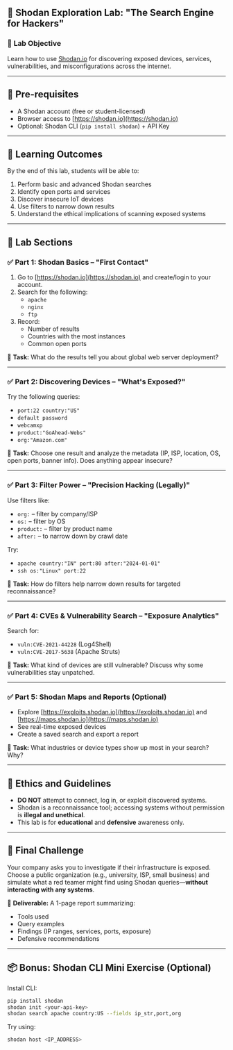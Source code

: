 ## 🧪 Shodan Exploration Lab: "The Search Engine for Hackers"

### 🧭 **Lab Objective**
Learn how to use [Shodan.io](https://shodan.io/) for discovering exposed devices, services, vulnerabilities, and misconfigurations across the internet.

---

## 🧰 **Pre-requisites**
- A Shodan account (free or student-licensed)
- Browser access to [https://shodan.io](https://shodan.io)
- Optional: Shodan CLI (`pip install shodan`) + API Key

---

## 🧠 Learning Outcomes
By the end of this lab, students will be able to:
1. Perform basic and advanced Shodan searches
2. Identify open ports and services
3. Discover insecure IoT devices
4. Use filters to narrow down results
5. Understand the ethical implications of scanning exposed systems

---

## 🔬 Lab Sections

### ✅ Part 1: Shodan Basics – "First Contact"
1. Go to [https://shodan.io](https://shodan.io) and create/login to your account.
2. Search for the following:
   - `apache`
   - `nginx`
   - `ftp`
3. Record:
   - Number of results
   - Countries with the most instances
   - Common open ports

📝 **Task:** What do the results tell you about global web server deployment?

---

### ✅ Part 2: Discovering Devices – "What's Exposed?"
Try the following queries:
- `port:22 country:"US"`
- `default password`
- `webcamxp`
- `product:"GoAhead-Webs"`
- `org:"Amazon.com"`

📝 **Task:** Choose one result and analyze the metadata (IP, ISP, location, OS, open ports, banner info). Does anything appear insecure?

---

### ✅ Part 3: Filter Power – "Precision Hacking (Legally)"
Use filters like:
- `org:` – filter by company/ISP
- `os:` – filter by OS
- `product:` – filter by product name
- `after:` – to narrow down by crawl date

Try:
- `apache country:"IN" port:80 after:"2024-01-01"`
- `ssh os:"Linux" port:22`

📝 **Task:** How do filters help narrow down results for targeted reconnaissance?

---

### ✅ Part 4: CVEs & Vulnerability Search – "Exposure Analytics"
Search for:
- `vuln:CVE-2021-44228` (Log4Shell)
- `vuln:CVE-2017-5638` (Apache Struts)

📝 **Task:** What kind of devices are still vulnerable? Discuss why some vulnerabilities stay unpatched.

---

### ✅ Part 5: Shodan Maps and Reports (Optional)
- Explore [https://exploits.shodan.io](https://exploits.shodan.io) and [https://maps.shodan.io](https://maps.shodan.io)
- See real-time exposed devices
- Create a saved search and export a report

📝 **Task:** What industries or device types show up most in your search? Why?

---

## 🚨 Ethics and Guidelines
- **DO NOT** attempt to connect, log in, or exploit discovered systems.
- Shodan is a reconnaissance tool; accessing systems without permission is **illegal and unethical**.
- This lab is for **educational** and **defensive** awareness only.

---

## 🎯 Final Challenge
Your company asks you to investigate if their infrastructure is exposed. Choose a public organization (e.g., university, ISP, small business) and simulate what a red teamer might find using Shodan queries—**without interacting with any systems**.

📝 **Deliverable:** A 1-page report summarizing:
- Tools used
- Query examples
- Findings (IP ranges, services, ports, exposure)
- Defensive recommendations

---

## 📦 Bonus: Shodan CLI Mini Exercise (Optional)
Install CLI:
```bash
pip install shodan
shodan init <your-api-key>
shodan search apache country:US --fields ip_str,port,org
```

Try using:
```bash
shodan host <IP_ADDRESS>
```

